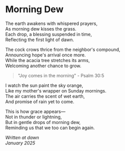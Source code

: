 # Morning Dew

The earth awakens with whispered prayers,  
As morning dew kisses the grass.  
Each drop, a blessing suspended in time,  
Reflecting the first light of dawn.

The cock crows thrice from the neighbor's compound,  
Announcing hope's arrival once more.  
While the acacia tree stretches its arms,  
Welcoming another chance to grow.

> "Joy comes in the morning" - Psalm 30:5

I watch the sun paint the sky orange,  
Like my mother's wrapper on Sunday mornings.  
The air carries the scent of wet earth,  
And promise of rain yet to come.

This is how grace appears—  
Not in thunder or lightning,  
But in gentle drops of morning dew,  
Reminding us that we too can begin again.

*Written at dawn*  
*January 2025*
